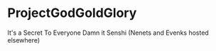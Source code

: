 # ProjectGodGoldGlory
It's a Secret To Everyone
Damn it Senshi (Nenets and Evenks hosted elsewhere)

